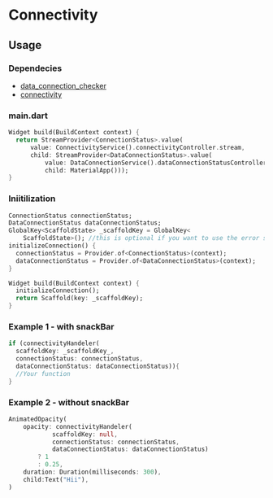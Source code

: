 # Connectivity

## Usage

### Dependecies

- [data_connection_checker](https://pub.dev/packages/data_connection_checker)
- [connectivity](https://pub.dev/packages/connectivity)

### main.dart

```dart
Widget build(BuildContext context) {
  return StreamProvider<ConnectionStatus>.value(
      value: ConnectivityService().connectivityController.stream,
      child: StreamProvider<DataConnectionStatus>.value(
          value: DataConnectionService().dataConnectionStatusController.stream,
          child: MaterialApp()));
}
```

### Iniitilization

```dart
ConnectionStatus connectionStatus;
DataConnectionStatus dataConnectionStatus;
GlobalKey<ScaffoldState> _scaffoldKey = GlobalKey<
    ScaffoldState>(); //this is optional if you want to use the error snackBar
initializeConnection() {
  connectionStatus = Provider.of<ConnectionStatus>(context);
  dataConnectionStatus = Provider.of<DataConnectionStatus>(context);
}

Widget build(BuildContext context) {
  initializeConnection();
  return Scaffold(key: _scaffoldKey);
}
```

### Example 1 - with snackBar

```dart
if (connectivityHandeler(
  scaffoldKey: _scaffoldKey_,
  connectionStatus: connectionStatus,
  dataConnectionStatus: dataConnectionStatus)){
  //Your function
}
```

### Example 2 - without snackBar

```dart
AnimatedOpacity(
	opacity: connectivityHandeler(
			scaffoldKey: null,
			connectionStatus: connectionStatus,
			dataConnectionStatus: dataConnectionStatus)
		? 1
		: 0.25,
	duration: Duration(milliseconds: 300),
	child:Text("Hii"),
)

```
